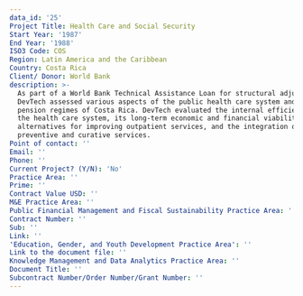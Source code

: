 ```yaml
---
data_id: '25'
Project Title: Health Care and Social Security
Start Year: '1987'
End Year: '1988'
ISO3 Code: COS
Region: Latin America and the Caribbean
Country: Costa Rica
Client/ Donor: World Bank
description: >-
  As part of a World Bank Technical Assistance Loan for structural adjustment,
  DevTech assessed various aspects of the public health care system and the
  pension regimes of Costa Rica. DevTech evaluated the internal efficiency of
  the health care system, its long-term economic and financial viability,
  alternatives for improving outpatient services, and the integration of
  preventive and curative services.
Point of contact: ''
Email: ''
Phone: ''
Current Project? (Y/N): 'No'
Practice Area: ''
Prime: ''
Contract Value USD: ''
M&E Practice Area: ''
Public Financial Management and Fiscal Sustainability Practice Area: ''
Contract Number: ''
Sub: ''
Link: ''
'Education, Gender, and Youth Development Practice Area': ''
Link to the document file: ''
Knowledge Management and Data Analytics Practice Area: ''
Document Title: ''
Subcontract Number/Order Number/Grant Number: ''
---
```

